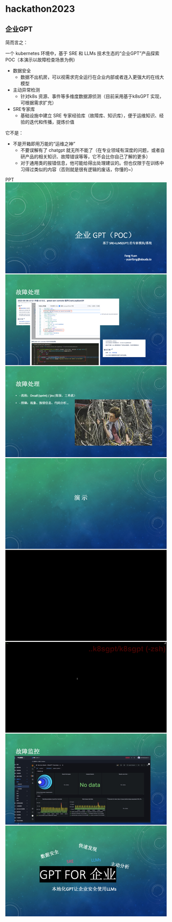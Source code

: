 # hackathon2023

## 企业GPT

简而言之：

一个 kubernetes 环境中，基于 SRE 和 LLMs 技术生态的“企业GPT”产品探索POC（本演示以故障检查场景为例）
- 数据安全
  -  数据不出机房，可以视需求完全运行在企业内部或者连入更强大的在线大模型
- 主动异常检测
  - 针对k8s 资源、事件等多维度数据源侦测（目前采用基于k8sGPT 实现，可根据需求扩充）
- SRE专家库
  - 基础设施中建立 SRE 专家经验库（故障库、知识库），便于运维知识、经验的迭代和传播，提炼价值

它不是：

- 不是开箱即用万能的“运维之神”
  - 不要误解有了 chatgpt 就无所不能了（在专业领域有深度的问题，或者自研产品的相关知识、故障错误等等，它不会比你自己了解的更多）
  - 对于通用类的报错信息，他可能给得出处理建议的。但也仅限于在训练中习得过类似的内容（否则就是很有逻辑的废话，你懂的~）
  
PPT
![介绍](pics/幻灯片1.png)
![介绍](pics/幻灯片2.png)
![介绍](pics/幻灯片3.png)
![介绍](pics/幻灯片4.png)
![介绍](pics/幻灯片5.png)
![介绍](pics/幻灯片6.png)
![介绍](pics/幻灯片7.png)
![介绍](pics/幻灯片8.png)